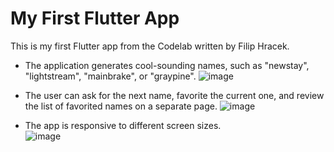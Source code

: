 # My First Flutter App
This is my first Flutter app from the Codelab written by Filip Hracek.



* The application generates cool-sounding names, such as "newstay", "lightstream", "mainbrake", or "graypine". 
![image](https://github.com/tatilimongi/My_First_Flutter_App/assets/117868187/3e4aca93-85ae-465a-80ac-016146e4e3e2)


* The user can ask for the next name, favorite the current one, and review the list of favorited names on a separate page.
![image](https://github.com/tatilimongi/My_First_Flutter_App/assets/117868187/8fd3bf7a-6cf1-4f82-af2e-183f1709487d)


* The app is responsive to different screen sizes.                                                                
![image](https://github.com/tatilimongi/My_First_Flutter_App/assets/117868187/acfca9e7-6c7d-46cb-80cc-4f360a00d2be)

